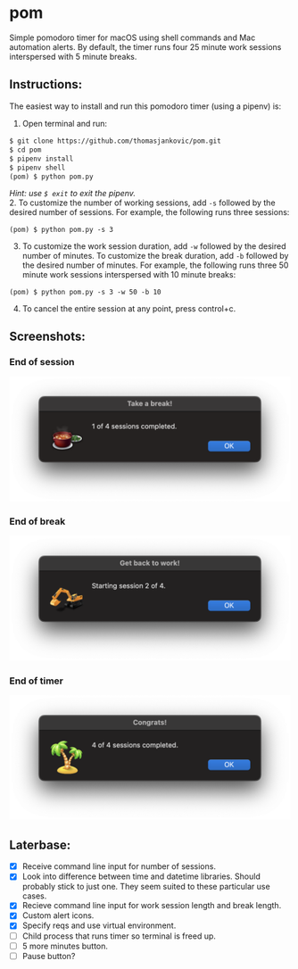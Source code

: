 # pom
Simple pomodoro timer for macOS using shell commands and Mac automation alerts. By default, the timer runs four 25 minute work sessions interspersed with 5 minute breaks.

## Instructions:
The easiest way to install and run this pomodoro timer (using a pipenv) is:
1. Open terminal and run:
```
$ git clone https://github.com/thomasjankovic/pom.git
$ cd pom
$ pipenv install
$ pipenv shell
(pom) $ python pom.py
```
*Hint: use `$ exit` to exit the pipenv.*  
2. To customize the number of working sessions, add `-s` followed by the desired number of sessions. For example, the following runs three sessions: 
```
(pom) $ python pom.py -s 3
```
3. To customize the work session duration, add `-w` followed by the desired number of minutes. To customize the break duration, add `-b` followed by the desired number of minutes. For example, the following runs three 50 minute work sessions interspersed with 10 minute breaks:
```
(pom) $ python pom.py -s 3 -w 50 -b 10
```
4. To cancel the entire session at any point, press control+c.

## Screenshots:
### End of session
![](images/break.png)
### End of break
![](images/work.png)
### End of timer
![](images/congrats.png)

## Laterbase:
- [x] Receive command line input for number of sessions.
- [X] Look into difference between time and datetime libraries. Should probably stick to just one. They seem suited to these particular use cases.
- [X] Recieve command line input for work session length and break length.
- [X] Custom alert icons.
- [X] Specify reqs and use virtual environment.
- [ ] Child process that runs timer so terminal is freed up. 
- [ ] 5 more minutes button.
- [ ] Pause button?